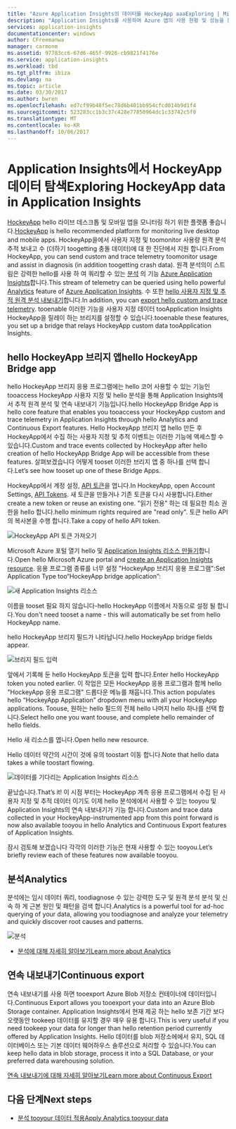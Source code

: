 ```yaml
---
title: "Azure Application Insights의 데이터를 HockeyApp aaaExploring | Microsoft Docs"
description: "Application Insights를 사용하여 Azure 앱의 사용 현황 및 성능을 분석합니다."
services: application-insights
documentationcenter: windows
author: CFreemanwa
manager: carmonm
ms.assetid: 97783cc6-67d6-465f-9926-cb9821f4176e
ms.service: application-insights
ms.workload: tbd
ms.tgt_pltfrm: ibiza
ms.devlang: na
ms.topic: article
ms.date: 03/30/2017
ms.author: bwren
ms.openlocfilehash: ed7cf99b48f5ec78d6b401bb954cfcd014b9d1f4
ms.sourcegitcommit: 523283cc1b3c37c428e77850964dc1c33742c5f0
ms.translationtype: MT
ms.contentlocale: ko-KR
ms.lasthandoff: 10/06/2017
---
```

# <a name="exploring-hockeyapp-data-in-application-insights"></a><span data-ttu-id="9c2aa-103">Application Insights에서 HockeyApp 데이터 탐색</span><span class="sxs-lookup"><span data-stu-id="9c2aa-103">Exploring HockeyApp data in Application Insights</span></span>
<span data-ttu-id="9c2aa-104">[HockeyApp](https://azure.microsoft.com/services/hockeyapp/) hello 라이브 데스크톱 및 모바일 앱을 모니터링 하기 위한 플랫폼 좋습니다.</span><span class="sxs-lookup"><span data-stu-id="9c2aa-104">[HockeyApp](https://azure.microsoft.com/services/hockeyapp/) is hello recommended platform for monitoring live desktop and mobile apps.</span></span> <span data-ttu-id="9c2aa-105">HockeyApp을에서 사용자 지정 및 toomonitor 사용량 원격 분석 추적 보내고 수 (더하기 toogetting 충돌 데이터)에 대 한 진단에서 지원 합니다.</span><span class="sxs-lookup"><span data-stu-id="9c2aa-105">From HockeyApp, you can send custom and trace telemetry toomonitor usage and assist in diagnosis (in addition toogetting crash data).</span></span> <span data-ttu-id="9c2aa-106">원격 분석의이 스트림은 강력한 hello를 사용 하 여 쿼리할 수 있는 [분석](app-insights-analytics.md) 의 기능 [Azure Application Insights](app-insights-overview.md)합니다.</span><span class="sxs-lookup"><span data-stu-id="9c2aa-106">This stream of telemetry can be queried using hello powerful [Analytics](app-insights-analytics.md) feature of [Azure Application Insights](app-insights-overview.md).</span></span> <span data-ttu-id="9c2aa-107">수 또한 [hello 사용자 지정 및 추적 원격 분석 내보내기](app-insights-export-telemetry.md)합니다.</span><span class="sxs-lookup"><span data-stu-id="9c2aa-107">In addition, you can [export hello custom and trace telemetry](app-insights-export-telemetry.md).</span></span> <span data-ttu-id="9c2aa-108">tooenable 이러한 기능을 사용자 지정 데이터 tooApplication Insights HockeyApp을 릴레이 하는 브리지를 설정할 수 있습니다.</span><span class="sxs-lookup"><span data-stu-id="9c2aa-108">tooenable these features, you set up a bridge that relays HockeyApp custom data tooApplication Insights.</span></span>

## <a name="hello-hockeyapp-bridge-app"></a><span data-ttu-id="9c2aa-109">hello HockeyApp 브리지 앱</span><span class="sxs-lookup"><span data-stu-id="9c2aa-109">hello HockeyApp Bridge app</span></span>
<span data-ttu-id="9c2aa-110">hello HockeyApp 브리지 응용 프로그램에는 hello 코어 사용할 수 있는 기능인 tooaccess HockeyApp 사용자 지정 및 hello 분석을 통해 Application Insights에서 추적 원격 분석 및 연속 내보내기 기능입니다.</span><span class="sxs-lookup"><span data-stu-id="9c2aa-110">hello HockeyApp Bridge App is hello core feature that enables you tooaccess your HockeyApp custom and trace telemetry in Application Insights through hello Analytics and Continuous Export features.</span></span> <span data-ttu-id="9c2aa-111">Hello HockeyApp 브리지 앱 hello 만든 후 HockeyApp에서 수집 하는 사용자 지정 및 추적 이벤트는 이러한 기능에 액세스할 수 있습니다.</span><span class="sxs-lookup"><span data-stu-id="9c2aa-111">Custom and trace events collected by HockeyApp after hello creation of hello HockeyApp Bridge App will be accessible from these features.</span></span> <span data-ttu-id="9c2aa-112">살펴보겠습니다 어떻게 tooset 이러한 브리지 앱 중 하나를 선택 합니다.</span><span class="sxs-lookup"><span data-stu-id="9c2aa-112">Let’s see how tooset up one of these Bridge Apps.</span></span>

<span data-ttu-id="9c2aa-113">HockeyApp에서 계정 설정, [API 토큰](https://rink.hockeyapp.net/manage/auth_tokens)을 엽니다.</span><span class="sxs-lookup"><span data-stu-id="9c2aa-113">In HockeyApp, open Account Settings, [API Tokens](https://rink.hockeyapp.net/manage/auth_tokens).</span></span> <span data-ttu-id="9c2aa-114">새 토큰을 만들거나 기존 토큰을 다시 사용합니다.</span><span class="sxs-lookup"><span data-stu-id="9c2aa-114">Either create a new token or reuse an existing one.</span></span> <span data-ttu-id="9c2aa-115">"읽기 전용" 하는 데 필요한 최소 권한을 hello 합니다.</span><span class="sxs-lookup"><span data-stu-id="9c2aa-115">hello minimum rights required are "read only".</span></span> <span data-ttu-id="9c2aa-116">토큰 hello API의 복사본을 수행 합니다.</span><span class="sxs-lookup"><span data-stu-id="9c2aa-116">Take a copy of hello API token.</span></span>

![HockeyApp API 토큰 가져오기](./media/app-insights-hockeyapp-bridge-app/01.png)

<span data-ttu-id="9c2aa-118">Microsoft Azure 포털 열기 hello 및 [Application Insights 리소스 만들기](app-insights-create-new-resource.md)합니다.</span><span class="sxs-lookup"><span data-stu-id="9c2aa-118">Open hello Microsoft Azure portal and [create an Application Insights resource](app-insights-create-new-resource.md).</span></span> <span data-ttu-id="9c2aa-119">응용 프로그램 종류를 너무 설정 "HockeyApp 브리지 응용 프로그램":</span><span class="sxs-lookup"><span data-stu-id="9c2aa-119">Set Application Type too“HockeyApp bridge application”:</span></span>

![새 Application Insights 리소스](./media/app-insights-hockeyapp-bridge-app/02.png)

<span data-ttu-id="9c2aa-121">이름을 tooset 필요 하지 않습니다-hello HockeyApp 이름에서 자동으로 설정 될 합니다.</span><span class="sxs-lookup"><span data-stu-id="9c2aa-121">You don't need tooset a name - this will automatically be set from hello HockeyApp name.</span></span>

<span data-ttu-id="9c2aa-122">hello HockeyApp 브리지 필드가 나타납니다.</span><span class="sxs-lookup"><span data-stu-id="9c2aa-122">hello HockeyApp bridge fields appear.</span></span> 

![브리지 필드 입력](./media/app-insights-hockeyapp-bridge-app/03.png)

<span data-ttu-id="9c2aa-124">앞에서 기록해 둔 hello HockeyApp 토큰을 입력 합니다.</span><span class="sxs-lookup"><span data-stu-id="9c2aa-124">Enter hello HockeyApp token you noted earlier.</span></span> <span data-ttu-id="9c2aa-125">이 작업은 모든 HockeyApp 응용 프로그램과 함께 hello "HockeyApp 응용 프로그램" 드롭다운 메뉴를 채웁니다.</span><span class="sxs-lookup"><span data-stu-id="9c2aa-125">This action populates hello “HockeyApp Application” dropdown menu with all your HockeyApp applications.</span></span> <span data-ttu-id="9c2aa-126">Toouse, 원하는 hello 필드의 전체 hello 나머지 hello 하나를 선택 합니다.</span><span class="sxs-lookup"><span data-stu-id="9c2aa-126">Select hello one you want toouse, and complete hello remainder of hello fields.</span></span> 

<span data-ttu-id="9c2aa-127">Hello 새 리소스를 엽니다.</span><span class="sxs-lookup"><span data-stu-id="9c2aa-127">Open hello new resource.</span></span> 

<span data-ttu-id="9c2aa-128">Hello 데이터 약간의 시간이 것에 유의 toostart 이동 합니다.</span><span class="sxs-lookup"><span data-stu-id="9c2aa-128">Note that hello data takes a while toostart flowing.</span></span>

![데이터를 기다리는 Application Insights 리소스](./media/app-insights-hockeyapp-bridge-app/04.png)

<span data-ttu-id="9c2aa-130">끝났습니다.</span><span class="sxs-lookup"><span data-stu-id="9c2aa-130">That’s it!</span></span> <span data-ttu-id="9c2aa-131">이 시점 부터는 HockeyApp 계측 응용 프로그램에서 수집 된 사용자 지정 및 추적 데이터 이기도 이제 hello 분석에에서 사용할 수 있는 tooyou 및 Application Insights의 연속 내보내기가 기능 합니다.</span><span class="sxs-lookup"><span data-stu-id="9c2aa-131">Custom and trace data collected in your HockeyApp-instrumented app from this point forward is now also available tooyou in hello Analytics and Continuous Export features of Application Insights.</span></span>

<span data-ttu-id="9c2aa-132">잠시 검토해 보겠습니다 각각의 이러한 기능은 현재 사용할 수 있는 tooyou.</span><span class="sxs-lookup"><span data-stu-id="9c2aa-132">Let’s briefly review each of these features now available tooyou.</span></span>

## <a name="analytics"></a><span data-ttu-id="9c2aa-133">분석</span><span class="sxs-lookup"><span data-stu-id="9c2aa-133">Analytics</span></span>
<span data-ttu-id="9c2aa-134">분석에는 임시 데이터 쿼리, toodiagnose 수 있는 강력한 도구 및 원격 분석 분석 및 신속 하 게 근본 원인 및 패턴을 검색 합니다.</span><span class="sxs-lookup"><span data-stu-id="9c2aa-134">Analytics is a powerful tool for ad-hoc querying of your data, allowing you toodiagnose and analyze your telemetry and quickly discover root causes and patterns.</span></span>

![분석](./media/app-insights-hockeyapp-bridge-app/05.png)

* [<span data-ttu-id="9c2aa-136">분석에 대해 자세히 알아보기</span><span class="sxs-lookup"><span data-stu-id="9c2aa-136">Learn more about Analytics</span></span>](app-insights-analytics-tour.md)

## <a name="continuous-export"></a><span data-ttu-id="9c2aa-137">연속 내보내기</span><span class="sxs-lookup"><span data-stu-id="9c2aa-137">Continuous export</span></span>
<span data-ttu-id="9c2aa-138">연속 내보내기를 사용 하면 tooexport Azure Blob 저장소 컨테이너에 데이터입니다.</span><span class="sxs-lookup"><span data-stu-id="9c2aa-138">Continuous Export allows you tooexport your data into an Azure Blob Storage container.</span></span> <span data-ttu-id="9c2aa-139">Application Insights에서 현재 제공 하는 hello 보존 기간 보다 오랫동안 tookeep 데이터를 유지할 경우 매우 유용 합니다.</span><span class="sxs-lookup"><span data-stu-id="9c2aa-139">This is very useful if you need tookeep your data for longer than hello retention period currently offered by Application Insights.</span></span> <span data-ttu-id="9c2aa-140">Hello 데이터를 blob 저장소에에서 유지, SQL 데이터베이스 또는 기본 데이터 웨어하우스 솔루션으로 처리할 수 있습니다.</span><span class="sxs-lookup"><span data-stu-id="9c2aa-140">You can keep hello data in blob storage, process it into a SQL Database, or your preferred data warehousing solution.</span></span>

[<span data-ttu-id="9c2aa-141">연속 내보내기에 대해 자세히 알아보기</span><span class="sxs-lookup"><span data-stu-id="9c2aa-141">Learn more about Continuous Export</span></span>](app-insights-export-telemetry.md)

## <a name="next-steps"></a><span data-ttu-id="9c2aa-142">다음 단계</span><span class="sxs-lookup"><span data-stu-id="9c2aa-142">Next steps</span></span>
* [<span data-ttu-id="9c2aa-143">분석 tooyour 데이터 적용</span><span class="sxs-lookup"><span data-stu-id="9c2aa-143">Apply Analytics tooyour data</span></span>](app-insights-analytics-tour.md)

